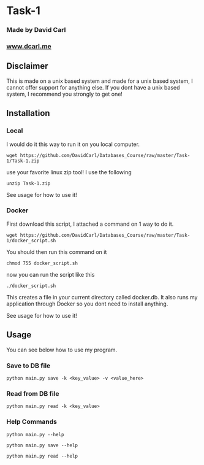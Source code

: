 # Task-1

### Made by David Carl
### www.dcarl.me

## Disclaimer

This is made on a unix based system and made for a unix based system, I cannot offer support for anything else. If you dont have a unix based system, I recommend you strongly to get one!

## Installation

### Local

I would do it this way to run it on you local computer.

```wget https://github.com/DavidCarl/Databases_Course/raw/master/Task-1/Task-1.zip```

use your favorite linux zip tool! I use the following

```unzip Task-1.zip```

See usage for how to use it!


### Docker

First download this script, I attached a command on 1 way to do it.

```wget https://github.com/DavidCarl/Databases_Course/raw/master/Task-1/docker_script.sh```

You should then run this command on it

```chmod 755 docker_script.sh```

now you can run the script like this

```./docker_script.sh```

This creates a file in your current directory called docker.db. It also runs my application through Docker so you dont need to install anything.

See usage for how to use it!

## Usage

You can see below how to use my program.

### Save to DB file
```python main.py save -k <key_value> -v <value_here>```

### Read from DB file
```python main.py read -k <key_value>```

### Help Commands
 ```python main.py --help```

 ```python main.py save --help```
 
 ```python main.py read --help```

